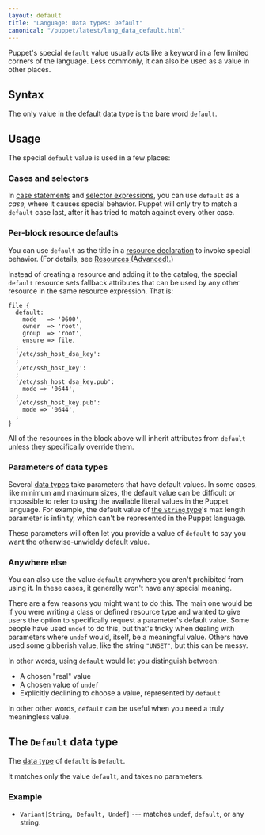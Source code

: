 ```yaml
---
layout: default
title: "Language: Data types: Default"
canonical: "/puppet/latest/lang_data_default.html"
---
```


[case statements]: ./lang_conditional.html#case-statements
[selector expressions]: ./lang_conditional.html#selectors
[resource declaration]: ./lang_resources.html
[data type]: ./lang_data_type.html
[string]: ./lang_data_string.html
[resources_advanced]: ./lang_resources_advanced.html

Puppet's special `default` value usually acts like a keyword in a few limited corners of the language. Less commonly, it can also be used as a value in other places.

## Syntax

The only value in the default data type is the bare word `default`.

## Usage

The special `default` value is used in a few places:

### Cases and selectors

In [case statements][] and [selector expressions][], you can use `default` as a _case,_ where it causes special behavior. Puppet will only try to match a `default` case last, after it has tried to match against every other case.

### Per-block resource defaults

You can use `default` as the title in a [resource declaration][] to invoke special behavior. (For details, see [Resources (Advanced).][resources_advanced])

Instead of creating a resource and adding it to the catalog, the special `default` resource sets fallback attributes that can be used by any other resource in the same resource expression. That is:

``` puppet
file {
  default:
    mode   => '0600',
    owner  => 'root',
    group  => 'root',
    ensure => file,
  ;
  '/etc/ssh_host_dsa_key':
  ;
  '/etc/ssh_host_key':
  ;
  '/etc/ssh_host_dsa_key.pub':
    mode => '0644',
  ;
  '/etc/ssh_host_key.pub':
    mode => '0644',
  ;
}
```

All of the resources in the block above will inherit attributes from `default` unless they specifically override them.

### Parameters of data types

Several [data types][data type] take parameters that have default values. In some cases, like minimum and maximum sizes, the default value can be difficult or impossible to refer to using the available literal values in the Puppet language. For example, the default value of [the `String` type][string]'s max length parameter is infinity, which can't be represented in the Puppet language.

These parameters will often let you provide a value of `default` to say you want the otherwise-unwieldy default value.

### Anywhere else

You can also use the value `default` anywhere you aren't prohibited from using it. In these cases, it generally won't have any special meaning.

There are a few reasons you might want to do this. The main one would be if you were writing a class or defined resource type and wanted to give users the option to specifically request a parameter's default value. Some people have used `undef` to do this, but that's tricky when dealing with parameters where `undef` would, itself, be a meaningful value. Others have used some gibberish value, like the string `"UNSET"`, but this can be messy.

In other words, using `default` would let you distinguish between:

* A chosen "real" value
* A chosen value of `undef`
* Explicitly declining to choose a value, represented by `default`

In other other words, `default` can be useful when you need a truly meaningless value.

## The `Default` data type

The [data type][] of `default` is `Default`.

It matches only the value `default`, and takes no parameters.

### Example

* `Variant[String, Default, Undef]` --- matches `undef`, `default`, or any string.

